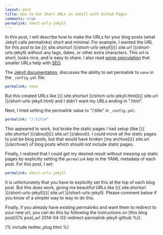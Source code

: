 ```yaml
---
layout: post
title: How to Set Short URLs in Jekyll with Github Pages
comments: true
permalink: short-urls-jekyll
---
```


In this post, I will describe how to make the URLs for your blog
posts (what Jekyll calls permalinks) short and minimal.  For
example, I wanted the URL for this post to be
[{{ site.shorturl }}/short-urls-jekyll]({{ site.url }}/short-urls-jekyll)
without any tags, dates, or other extra characters.  This url is
short, looks nice, and is easy to share. I also read [some
speculation](http://davidtuite.com/posts/how-to-manage-permalinks-in-jekyll)
that smaller URLs help with
[SEO](http://en.wikipedia.org/wiki/Search_engine_optimization).

The [Jekyll documentation](http://jekyllrb.com/docs/permalinks/),
discusses the ability to set permalink to `none` in the `_config.yml`
file:

```yaml
permalink: none
```

But this created URLs like
[{{ site.shorturl }}/short-urls-jekyll.html]({{ site.url }}/short-urls-jekyll.html)
and I didn't want my URLs ending in ".html".

Next, I tried setting the permalink value to "/:title" in `_config.yml`:

```yaml
permalink: "/:title"
```

This appeared to work, but broke the static pages I had setup (like
[{{ site.shorturl }}/about]({{ site.url }}/about)).  I could move all
the static pages to just be blog posts, but that would have broken
[my archive]({{ site.url }}/archive/) of blog posts which
should not include static pages.

Finally, I realized that I could get my desired result without messing
up static pages by explicitly setting the `permalink` key
in the YAML metadata of each post. For this post, I set:

```yaml
permalink: short-urls-jekyll
```

It is unfortunately that you have to explicitly set this at the top
of each blog post. But this does work, giving me beautiful URLs
like
[{{ site.shorturl }}/short-urls-jekyll]({{ site.url }}/short-urls-jekyll).
Please comment below if you know of a simpler way to way to do this.

Finally, if you already have existing permalinks and want them
to redirect to your new url, you can do this by following the
instructions on [this blog post]({% post_url 2014-04-02-redirect-permalink-jekyll-github %}).

{% include twitter_plug.html %}
